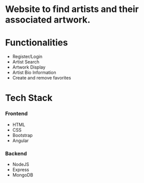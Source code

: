 # Website to find artists and their associated artwork.

# Functionalities
 - Register/Login
 - Artist Search
 - Artwork Display
 - Artist Bio Information
 - Create and remove favorites

# Tech Stack

### Frontend
 - HTML
 - CSS
 - Bootstrap
 - Angular

### Backend
 - NodeJS
 - Express
 - MongoDB
